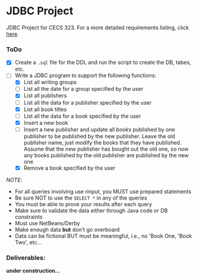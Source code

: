 # JDBC Project

JDBC Project for CECS 323. For a more detailed requirements listing, click [here](http://web.csulb.edu/~dbrown/CECS323/Projects/JDBC/CECS%20323%20Project%20JDBC%20Project.pdf).


### ToDo
- [x] Create a `.sql` file for the DDL and run the script to create the DB, tabes, etc.
- [ ] Write a JDBC program to support the following functions:
    - [x] List all writing groups
    - [ ] List all the date for a group specified by the user
    - [x] List all publishers
    - [ ] List all the data for a publisher specified by the user
    - [x] List all book titles
    - [ ] List all the data for a book specified by the user
    - [x] Insert a new book
    - [ ] Insert a new publisher and update all *books* published by one publisher to be published by the new publisher. Leave the old publisher name, just modify the books that they have published. Assume that the new publisher has bought out the old one, so now any books published by the old publisher are published by the new one
    - [x] Remove a book specified by the user

*NOTE*:
- For all queries involving use rinput, you MUST use prepared statements
- Be sure NOT to use the `SELECT *` in any of the queries
- You must be able to prove your results after each query
- Make sure to validate the data either through Java code or DB constraints
- Must use NetBeans/Derby
- Make enough data **but** don't go overboard
- Data can be fictional BUT must be meaningful, i.e., no 'Book One, 'Book Two', etc...


### Deliverables:
**under construction...**
